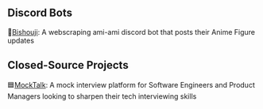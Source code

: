 ## Discord Bots

🎀[Bishouji](https://github.com/daikonk/amiami-bot): A webscraping ami-ami discord bot that posts their Anime Figure updates


## Closed-Source Projects

🟦[MockTalk](https://mocktalk.app/): A mock interview platform for Software Engineers and Product Managers looking to sharpen their tech interviewing skills
